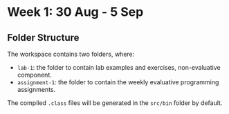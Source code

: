 # Week 1: 30 Aug - 5 Sep

## Folder Structure

The workspace contains two folders, where:

- `lab-1`: the folder to contain lab examples and exercises, non-evaluative component.
- `assignment-1`: the folder to contain the weekly evaluative programming assignments.

The compiled `.class` files will be generated in the `src/bin` folder by default.
